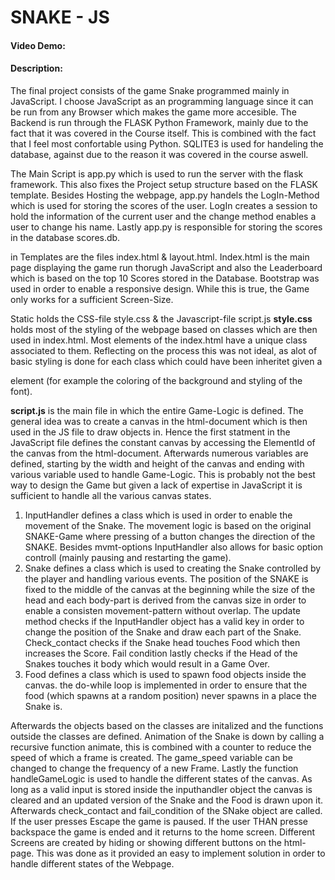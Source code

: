 # SNAKE - JS
#### Video Demo:  <URL HERE>
#### Description:
The final project consists of the game Snake programmed mainly in JavaScript.
I choose JavaScript as an programming language since it can be run from any Browser which makes the game more accesible. 
The Backend is run through the FLASK Python Framework, mainly due to the fact that it was covered in the Course itself. This is combined with the fact that I feel most confortable using Python.
SQLITE3 is used for handeling the database, against due to the reason it was covered in the course aswell.

The Main Script is app.py which is used to run the server with the flask framework. This also fixes the Project setup structure based on the FLASK template.
Besides Hosting the webpage, app.py handels the LogIn-Method which is used for storing the scores of the user. LogIn creates a session to hold the information of the current user and the change method enables a user to change his name. Lastly app.py is responsible for storing the scores in the database scores.db.

in Templates are the files index.html & layout.html. Index.html is the main page displaying the game run thorugh JavaScript and also the Leaderboard which is based on the top 10 Scores stored in the Database.
Bootstrap was used in order to enable a responsive design. While this is true, the Game only works for a sufficient Screen-Size.

Static holds the CSS-file style.css & the Javascript-file script.js
**style.css** holds most of the styling of the webpage based on classes which are then used in index.html. Most elements of the index.html have a unique class associated to them. Reflecting on the process this was not ideal, as alot of basic styling is done for each class which could have been inheritet given a <div> element (for example the coloring of the background and styling of the font). 

**script.js** is the main file in which the entire Game-Logic is defined. The general idea was to create a canvas in the html-document which is then used in the JS file to draw objects in.
Hence the first statment in the JavaScript file defines the constant canvas by accessing the ElementId of the canvas from the html-document. Afterwards numerous variables are defined, starting by the width and height of the canvas and ending with various variable used to handle Game-Logic. This is probably not the best way to design the Game but given a lack of expertise in JavaScript it is sufficient to handle all the various canvas states.

1. InputHandler defines a class which is used in order to enable the movement of the Snake. The movement logic is based on the original SNAKE-Game where pressing of a button changes the direction of the SNAKE. Besides mvmt-options InputHandler also allows for basic option controll (mainly pausing and restarting the game).
2. Snake defines a class which is used to creating the Snake controlled by the player and handling various events. The position of the SNAKE is fixed to the middle of the canvas at the beginning while the size of the head and each body-part is derived from the canvas size in order to enable a consisten movement-pattern without overlap. The update method checks if the InputHandler object has a valid key in order to change the position of the Snake and draw each part of the Snake. Check_contact checks if the Snake head touches Food which then increases the Score. Fail condition lastly checks if the Head of the Snakes touches it body which would result in a Game Over.
3. Food defines a class which is used to spawn food objects inside the canvas. the do-while loop is implemented in order to ensure that the food (which spawns at a random position) never spawns in a place the Snake is.

Afterwards the objects based on the classes are initalized and the functions outside the classes are defined. Animation of the Snake is down by calling a recursive function animate, this is combined with a counter to reduce the speed of which a frame is created. The game_speed variable can be changed to change the frequency of a new Frame.
Lastly the function handleGameLogic is used to handle the different states of the canvas. As long as a valid input is stored inside the inputhandler object the canvas is cleared and an updated version of the Snake and the Food is drawn upon it. Afterwards check_contact and fail_condition of the SNake object are called. If the user presses Escape the game is paused. If the user THAN presse backspace the game is ended and it returns to the home screen.
Different Screens are created by hiding or showing different buttons on the html-page. This was done as it provided an easy to implement solution in order to handle different states of the Webpage.





